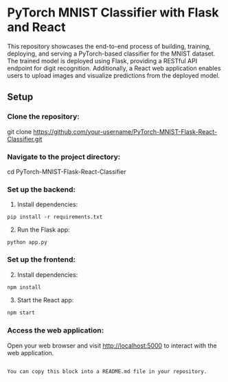 
# PyTorch MNIST Classifier with Flask and React

This repository showcases the end-to-end process of building, training, deploying, and serving a PyTorch-based classifier for the MNIST dataset. The trained model is deployed using Flask, providing a RESTful API endpoint for digit recognition. Additionally, a React web application enables users to upload images and visualize predictions from the deployed model.

## Setup

### Clone the repository:


git clone https://github.com/your-username/PyTorch-MNIST-Flask-React-Classifier.git


### Navigate to the project directory:


cd PyTorch-MNIST-Flask-React-Classifier


### Set up the backend:

1. Install dependencies:

```
pip install -r requirements.txt
```

2. Run the Flask app:

```
python app.py
```

### Set up the frontend:



2. Install dependencies:

```bash
npm install
```

3. Start the React app:

```bash
npm start
```

### Access the web application:

Open your web browser and visit [http://localhost:5000](http://localhost:5000) to interact with the web application.
```

You can copy this block into a README.md file in your repository.
